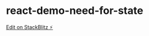 # react-demo-need-for-state

[Edit on StackBlitz ⚡️](https://stackblitz.com/edit/react-demo-need-for-state)